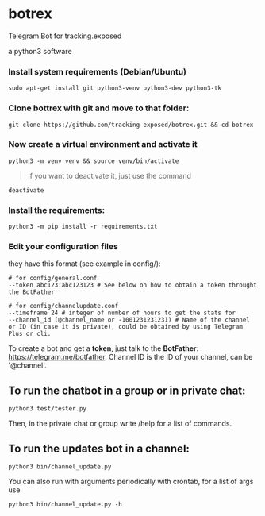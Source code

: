 # botrex
Telegram Bot for tracking.exposed

a python3 software


### Install system requirements (Debian/Ubuntu)

    sudo apt-get install git python3-venv python3-dev python3-tk
    
### Clone bottrex with git and move to that folder:

    git clone https://github.com/tracking-exposed/botrex.git && cd botrex

### Now create a virtual environment and activate it

    python3 -m venv venv && source venv/bin/activate

> If you want to deactivate it, just use the command 

    deactivate

### Install the requirements:

    python3 -m pip install -r requirements.txt
    
### Edit your configuration files

they have this format (see example in config/):

    # for config/general.conf
    --token abc123:abc123123 # See below on how to obtain a token throught the BotFather
    
    # for config/channelupdate.conf
    --timeframe 24 # integer of number of hours to get the stats for
    --channel_id (@channel_name or -1001231231231) # Name of the channel or ID (in case it is private), could be obtained by using Telegram Plus or cli.


To create a bot and get a **token**, just talk to the **BotFather**: https://telegram.me/botfather. Channel ID is the ID of your channel, can be '@channel'.

## To run the chatbot in a group or in private chat:

    python3 test/tester.py

Then, in the private chat or group write /help for a list of commands.


## To run the updates bot in a channel:

    python3 bin/channel_update.py
    
You can also run with arguments periodically with crontab, for a list of args use
    
    python3 bin/channel_update.py -h
